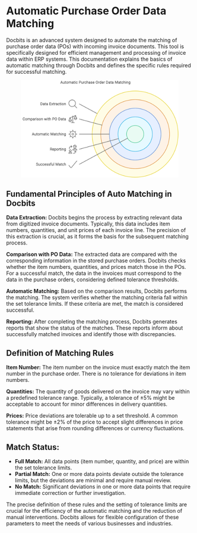 # Automatic Purchase Order Data Matching

Docbits is an advanced system designed to automate the matching of purchase order data (POs) with incoming invoice documents. This tool is specifically designed for efficient management and processing of invoice data within ERP systems. This documentation explains the basics of automatic matching through Docbits and defines the specific rules required for successful matching.

<figure><img src="../.gitbook/assets/Automatic Purchase Order Data Matching.svg" alt=""><figcaption></figcaption></figure>

## **Fundamental Principles of Auto Matching in Docbits**

**Data Extraction:** Docbits begins the process by extracting relevant data from digitized invoice documents. Typically, this data includes item numbers, quantities, and unit prices of each invoice line. The precision of this extraction is crucial, as it forms the basis for the subsequent matching process.

**Comparison with PO Data:** The extracted data are compared with the corresponding information in the stored purchase orders. Docbits checks whether the item numbers, quantities, and prices match those in the POs. For a successful match, the data in the invoices must correspond to the data in the purchase orders, considering defined tolerance thresholds.

**Automatic Matching:** Based on the comparison results, Docbits performs the matching. The system verifies whether the matching criteria fall within the set tolerance limits. If these criteria are met, the match is considered successful.

**Reporting:** After completing the matching process, Docbits generates reports that show the status of the matches. These reports inform about successfully matched invoices and identify those with discrepancies.

## **Definition of Matching Rules**

**Item Number:** The item number on the invoice must exactly match the item number in the purchase order. There is no tolerance for deviations in item numbers.

**Quantities:** The quantity of goods delivered on the invoice may vary within a predefined tolerance range. Typically, a tolerance of ±5% might be acceptable to account for minor differences in delivery quantities.

**Prices:** Price deviations are tolerable up to a set threshold. A common tolerance might be ±2% of the price to accept slight differences in price statements that arise from rounding differences or currency fluctuations.

## **Match Status:**

* **Full Match:** All data points (item number, quantity, and price) are within the set tolerance limits.
* **Partial Match:** One or more data points deviate outside the tolerance limits, but the deviations are minimal and require manual review.
* **No Match:** Significant deviations in one or more data points that require immediate correction or further investigation.

The precise definition of these rules and the setting of tolerance limits are crucial for the efficiency of the automatic matching and the reduction of manual interventions. Docbits allows for flexible configuration of these parameters to meet the needs of various businesses and industries.
